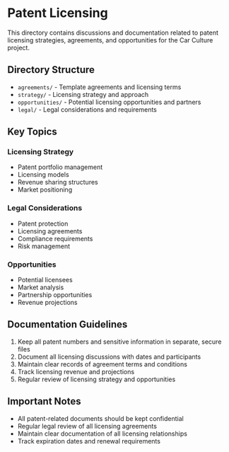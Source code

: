 # Patent Licensing

This directory contains discussions and documentation related to patent licensing strategies, agreements, and opportunities for the Car Culture project.

## Directory Structure

- `agreements/` - Template agreements and licensing terms
- `strategy/` - Licensing strategy and approach
- `opportunities/` - Potential licensing opportunities and partners
- `legal/` - Legal considerations and requirements

## Key Topics

### Licensing Strategy
- Patent portfolio management
- Licensing models
- Revenue sharing structures
- Market positioning

### Legal Considerations
- Patent protection
- Licensing agreements
- Compliance requirements
- Risk management

### Opportunities
- Potential licensees
- Market analysis
- Partnership opportunities
- Revenue projections

## Documentation Guidelines

1. Keep all patent numbers and sensitive information in separate, secure files
2. Document all licensing discussions with dates and participants
3. Maintain clear records of agreement terms and conditions
4. Track licensing revenue and projections
5. Regular review of licensing strategy and opportunities

## Important Notes

- All patent-related documents should be kept confidential
- Regular legal review of all licensing agreements
- Maintain clear documentation of all licensing relationships
- Track expiration dates and renewal requirements 